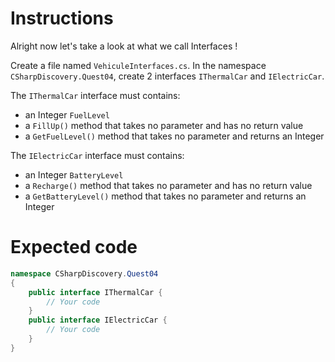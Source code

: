# Instructions

Alright now let's take a look at what we call Interfaces !

Create a file named `VehiculeInterfaces.cs`. In the namespace `CSharpDiscovery.Quest04`, create 2 interfaces `IThermalCar` and `IElectricCar`.

The `IThermalCar` interface must contains:

- an Integer `FuelLevel`
- a `FillUp()` method that takes no parameter and has no return value
- a `GetFuelLevel()` method that takes no parameter and returns an Integer

The `IElectricCar` interface must contains:

- an Integer `BatteryLevel`
- a `Recharge()` method that takes no parameter and has no return value
- a `GetBatteryLevel()` method that takes no parameter and returns an Integer

# Expected code

```c#
namespace CSharpDiscovery.Quest04
{
    public interface IThermalCar {
        // Your code
    }
    public interface IElectricCar {
        // Your code
    }
}
```
